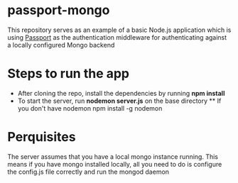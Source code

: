 passport-mongo
==============

This repository serves as an example of a basic Node.js application which is using [Passport](http://passportjs.org/) as the authentication middleware for authenticating against a locally configured Mongo backend

Steps to run the app
=====================
* After cloning the repo, install the dependencies by running **npm install**
* To start the server, run **nodemon server.js** on the base directory
** If you don't have nodemon npm install -g nodemon

Perquisites
============
The server assumes that you have a local mongo instance running. This means if you have mongo installed locally, all you need to do is configure the config.js file correctly and run the mongod daemon
